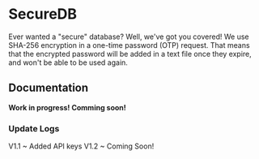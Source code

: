 # SecureDB
Ever wanted a "secure" database? Well, we've got you covered! We use SHA-256 encryption in a one-time password (OTP) request. That means that the encrypted password will be added in a text file once they expire, and won't be able to be used again.

## Documentation
**Work in progress! Comming soon!**

### Update Logs
V1.1 ~ Added API keys
V1.2 ~ Coming Soon!
